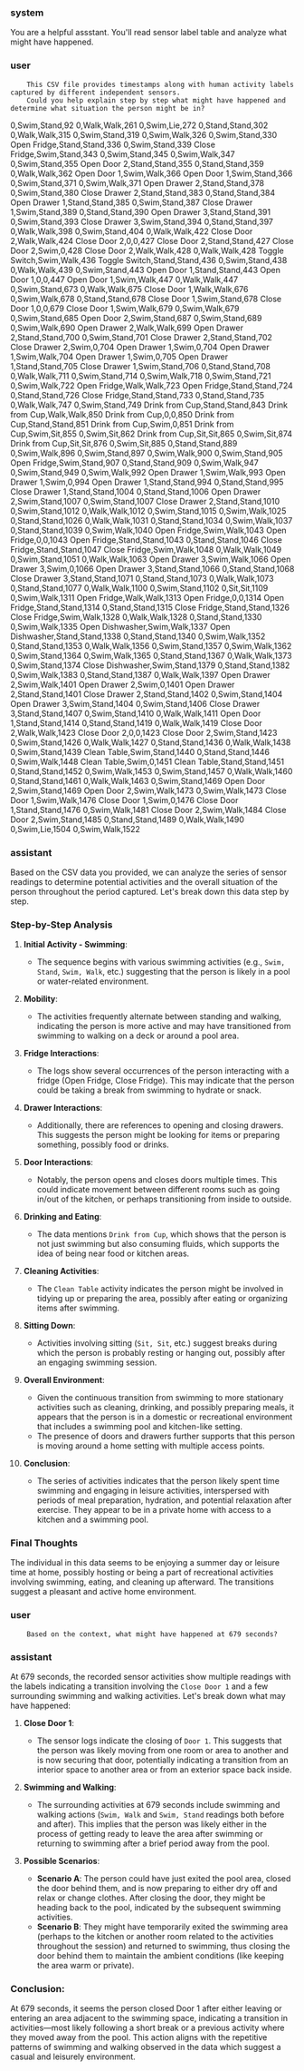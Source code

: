 ### system
You are a helpful assstant. You'll read sensor label table and analyze what might have happened.
### user

        This CSV file provides timestamps along with human activity labels captured by different independent sensors.
        Could you help explain step by step what might have happened and determine what situation the person might be in?
    
0,Swim,Stand,92
0,Walk,Walk,261
0,Swim,Lie,272
0,Stand,Stand,302
0,Walk,Walk,315
0,Swim,Stand,319
0,Swim,Walk,326
0,Swim,Stand,330
Open Fridge,Stand,Stand,336
0,Swim,Stand,339
Close Fridge,Swim,Stand,343
0,Swim,Stand,345
0,Swim,Walk,347
0,Swim,Stand,355
Open Door 2,Stand,Stand,355
0,Stand,Stand,359
0,Walk,Walk,362
Open Door 1,Swim,Walk,366
Open Door 1,Swim,Stand,366
0,Swim,Stand,371
0,Swim,Walk,371
Open Drawer 2,Stand,Stand,378
0,Swim,Stand,380
Close Drawer 2,Stand,Stand,383
0,Stand,Stand,384
Open Drawer 1,Stand,Stand,385
0,Swim,Stand,387
Close Drawer 1,Swim,Stand,389
0,Stand,Stand,390
Open Drawer 3,Stand,Stand,391
0,Swim,Stand,393
Close Drawer 3,Swim,Stand,394
0,Stand,Stand,397
0,Walk,Walk,398
0,Swim,Stand,404
0,Walk,Walk,422
Close Door 2,Walk,Walk,424
Close Door 2,0,0,427
Close Door 2,Stand,Stand,427
Close Door 2,Swim,0,428
Close Door 2,Walk,Walk,428
0,Walk,Walk,428
Toggle Switch,Swim,Walk,436
Toggle Switch,Stand,Stand,436
0,Swim,Stand,438
0,Walk,Walk,439
0,Swim,Stand,443
Open Door 1,Stand,Stand,443
Open Door 1,0,0,447
Open Door 1,Swim,Walk,447
0,Walk,Walk,447
0,Swim,Stand,673
0,Walk,Walk,675
Close Door 1,Walk,Walk,676
0,Swim,Walk,678
0,Stand,Stand,678
Close Door 1,Swim,Stand,678
Close Door 1,0,0,679
Close Door 1,Swim,Walk,679
0,Swim,Walk,679
0,Swim,Stand,685
Open Door 2,Swim,Stand,687
0,Swim,Stand,689
0,Swim,Walk,690
Open Drawer 2,Walk,Walk,699
Open Drawer 2,Stand,Stand,700
0,Swim,Stand,701
Close Drawer 2,Stand,Stand,702
Close Drawer 2,Swim,0,704
Open Drawer 1,Swim,0,704
Open Drawer 1,Swim,Walk,704
Open Drawer 1,Swim,0,705
Open Drawer 1,Stand,Stand,705
Close Drawer 1,Swim,Stand,706
0,Stand,Stand,708
0,Walk,Walk,711
0,Swim,Stand,714
0,Swim,Walk,718
0,Swim,Stand,721
0,Swim,Walk,722
Open Fridge,Walk,Walk,723
Open Fridge,Stand,Stand,724
0,Stand,Stand,726
Close Fridge,Stand,Stand,733
0,Stand,Stand,735
0,Walk,Walk,747
0,Swim,Stand,749
Drink from Cup,Stand,Stand,843
Drink from Cup,Walk,Walk,850
Drink from Cup,0,0,850
Drink from Cup,Stand,Stand,851
Drink from Cup,Swim,0,851
Drink from Cup,Swim,Sit,855
0,Swim,Sit,862
Drink from Cup,Sit,Sit,865
0,Swim,Sit,874
Drink from Cup,Sit,Sit,876
0,Swim,Sit,885
0,Stand,Stand,889
0,Swim,Walk,896
0,Swim,Stand,897
0,Swim,Walk,900
0,Swim,Stand,905
Open Fridge,Swim,Stand,907
0,Stand,Stand,909
0,Swim,Walk,947
0,Swim,Stand,949
0,Swim,Walk,992
Open Drawer 1,Swim,Walk,993
Open Drawer 1,Swim,0,994
Open Drawer 1,Stand,Stand,994
0,Stand,Stand,995
Close Drawer 1,Stand,Stand,1004
0,Stand,Stand,1006
Open Drawer 2,Swim,Stand,1007
0,Swim,Stand,1007
Close Drawer 2,Stand,Stand,1010
0,Swim,Stand,1012
0,Walk,Walk,1012
0,Swim,Stand,1015
0,Swim,Walk,1025
0,Stand,Stand,1026
0,Walk,Walk,1031
0,Stand,Stand,1034
0,Swim,Walk,1037
0,Stand,Stand,1039
0,Swim,Walk,1040
Open Fridge,Swim,Walk,1043
Open Fridge,0,0,1043
Open Fridge,Stand,Stand,1043
0,Stand,Stand,1046
Close Fridge,Stand,Stand,1047
Close Fridge,Swim,Walk,1048
0,Walk,Walk,1049
0,Swim,Stand,1051
0,Walk,Walk,1063
Open Drawer 3,Swim,Walk,1066
Open Drawer 3,Swim,0,1066
Open Drawer 3,Stand,Stand,1066
0,Stand,Stand,1068
Close Drawer 3,Stand,Stand,1071
0,Stand,Stand,1073
0,Walk,Walk,1073
0,Stand,Stand,1077
0,Walk,Walk,1100
0,Swim,Stand,1102
0,Sit,Sit,1109
0,Swim,Walk,1311
Open Fridge,Walk,Walk,1313
Open Fridge,0,0,1314
Open Fridge,Stand,Stand,1314
0,Stand,Stand,1315
Close Fridge,Stand,Stand,1326
Close Fridge,Swim,Walk,1328
0,Walk,Walk,1328
0,Stand,Stand,1330
0,Swim,Walk,1335
Open Dishwasher,Swim,Walk,1337
Open Dishwasher,Stand,Stand,1338
0,Stand,Stand,1340
0,Swim,Walk,1352
0,Stand,Stand,1353
0,Walk,Walk,1356
0,Swim,Stand,1357
0,Swim,Walk,1362
0,Swim,Stand,1364
0,Swim,Walk,1365
0,Stand,Stand,1367
0,Walk,Walk,1373
0,Swim,Stand,1374
Close Dishwasher,Swim,Stand,1379
0,Stand,Stand,1382
0,Swim,Walk,1383
0,Stand,Stand,1387
0,Walk,Walk,1397
Open Drawer 2,Swim,Walk,1401
Open Drawer 2,Swim,0,1401
Open Drawer 2,Stand,Stand,1401
Close Drawer 2,Stand,Stand,1402
0,Swim,Stand,1404
Open Drawer 3,Swim,Stand,1404
0,Swim,Stand,1406
Close Drawer 3,Stand,Stand,1407
0,Swim,Stand,1410
0,Walk,Walk,1411
Open Door 1,Stand,Stand,1414
0,Stand,Stand,1419
0,Walk,Walk,1419
Close Door 2,Walk,Walk,1423
Close Door 2,0,0,1423
Close Door 2,Swim,Stand,1423
0,Swim,Stand,1426
0,Walk,Walk,1427
0,Stand,Stand,1436
0,Walk,Walk,1438
0,Swim,Stand,1439
Clean Table,Swim,Stand,1440
0,Stand,Stand,1446
0,Swim,Walk,1448
Clean Table,Swim,0,1451
Clean Table,Stand,Stand,1451
0,Stand,Stand,1452
0,Swim,Walk,1453
0,Swim,Stand,1457
0,Walk,Walk,1460
0,Stand,Stand,1461
0,Walk,Walk,1463
0,Swim,Stand,1469
Open Door 2,Swim,Stand,1469
Open Door 2,Swim,Walk,1473
0,Swim,Walk,1473
Close Door 1,Swim,Walk,1476
Close Door 1,Swim,0,1476
Close Door 1,Stand,Stand,1476
0,Swim,Walk,1481
Close Door 2,Swim,Walk,1484
Close Door 2,Swim,Stand,1485
0,Stand,Stand,1489
0,Walk,Walk,1490
0,Swim,Lie,1504
0,Swim,Walk,1522

### assistant
Based on the CSV data you provided, we can analyze the series of sensor readings to determine potential activities and the overall situation of the person throughout the period captured. Let's break down this data step by step.

### Step-by-Step Analysis

1. **Initial Activity - Swimming**: 
   - The sequence begins with various swimming activities (e.g., `Swim, Stand`, `Swim, Walk`, etc.) suggesting that the person is likely in a pool or water-related environment.

2. **Mobility**:
   - The activities frequently alternate between standing and walking, indicating the person is more active and may have transitioned from swimming to walking on a deck or around a pool area.

3. **Fridge Interactions**:
   - The logs show several occurrences of the person interacting with a fridge (Open Fridge, Close Fridge). This may indicate that the person could be taking a break from swimming to hydrate or snack.

4. **Drawer Interactions**:
   - Additionally, there are references to opening and closing drawers. This suggests the person might be looking for items or preparing something, possibly food or drinks.

5. **Door Interactions**:
   - Notably, the person opens and closes doors multiple times. This could indicate movement between different rooms such as going in/out of the kitchen, or perhaps transitioning from inside to outside.

6. **Drinking and Eating**:
   - The data mentions `Drink from Cup`, which shows that the person is not just swimming but also consuming fluids, which supports the idea of being near food or kitchen areas.

7. **Cleaning Activities**:
   - The `Clean Table` activity indicates the person might be involved in tidying up or preparing the area, possibly after eating or organizing items after swimming.

8. **Sitting Down**:
   - Activities involving sitting (`Sit, Sit`, etc.) suggest breaks during which the person is probably resting or hanging out, possibly after an engaging swimming session. 

9. **Overall Environment**:
   - Given the continuous transition from swimming to more stationary activities such as cleaning, drinking, and possibly preparing meals, it appears that the person is in a domestic or recreational environment that includes a swimming pool and kitchen-like setting.
   - The presence of doors and drawers further supports that this person is moving around a home setting with multiple access points.

10. **Conclusion**:
    - The series of activities indicates that the person likely spent time swimming and engaging in leisure activities, interspersed with periods of meal preparation, hydration, and potential relaxation after exercise. They appear to be in a private home with access to a kitchen and a swimming pool.

### Final Thoughts
The individual in this data seems to be enjoying a summer day or leisure time at home, possibly hosting or being a part of recreational activities involving swimming, eating, and cleaning up afterward. The transitions suggest a pleasant and active home environment.
### user

        Based on the context, what might have happened at 679 seconds?
    
### assistant
At 679 seconds, the recorded sensor activities show multiple readings with the labels indicating a transition involving the `Close Door 1` and a few surrounding swimming and walking activities. Let's break down what may have happened:

1. **Close Door 1**: 
   - The sensor logs indicate the closing of `Door 1`. This suggests that the person was likely moving from one room or area to another and is now securing that door, potentially indicating a transition from an interior space to another area or from an exterior space back inside.

2. **Swimming and Walking**:
   - The surrounding activities at 679 seconds include swimming and walking actions (`Swim, Walk` and `Swim, Stand` readings both before and after). This implies that the person was likely either in the process of getting ready to leave the area after swimming or returning to swimming after a brief period away from the pool.

3. **Possible Scenarios**:
   - **Scenario A**: The person could have just exited the pool area, closed the door behind them, and is now preparing to either dry off and relax or change clothes. After closing the door, they might be heading back to the pool, indicated by the subsequent swimming activities.
   - **Scenario B**: They might have temporarily exited the swimming area (perhaps to the kitchen or another room related to the activities throughout the session) and returned to swimming, thus closing the door behind them to maintain the ambient conditions (like keeping the area warm or private).

### Conclusion:
At 679 seconds, it seems the person closed Door 1 after either leaving or entering an area adjacent to the swimming space, indicating a transition in activities—most likely following a short break or a previous activity where they moved away from the pool. This action aligns with the repetitive patterns of swimming and walking observed in the data which suggest a casual and leisurely environment.
